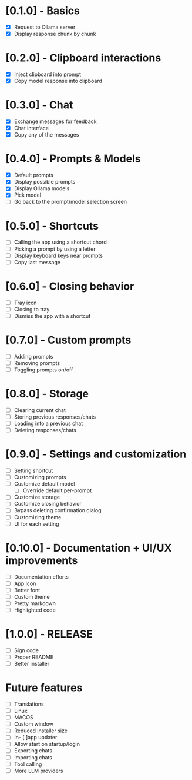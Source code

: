 # [0.1.0] - Basics

- [x] Request to Ollama server
- [x] Display response chunk by chunk

# [0.2.0] - Clipboard interactions

- [x] Inject clipboard into prompt
- [x] Copy model response into clipboard

# [0.3.0] - Chat

- [x] Exchange messages for feedback
- [x] Chat interface
- [x] Copy any of the messages

# [0.4.0] - Prompts & Models

- [x] Default prompts
- [x] Display possible prompts
- [x] Display Ollama models
- [x] Pick model
- [ ] Go back to the prompt/model selection screen

# [0.5.0] - Shortcuts

- [ ] Calling the app using a shortcut chord
- [ ] Picking a prompt by using a letter
- [ ] Display keyboard keys near prompts
- [ ] Copy last message

# [0.6.0] - Closing behavior

- [ ] Tray icon
- [ ] Closing to tray
- [ ] Dismiss the app with a shortcut

# [0.7.0] - Custom prompts

- [ ] Adding prompts
- [ ] Removing prompts
- [ ] Toggling prompts on/off

# [0.8.0] - Storage

- [ ] Clearing current chat
- [ ] Storing previous responses/chats
- [ ] Loading into a previous chat
- [ ] Deleting responses/chats

# [0.9.0] - Settings and customization

- [ ] Setting shortcut
- [ ] Customizing prompts
- [ ] Customize default model
  - [ ] Override default per-prompt
- [ ] Customize storage
- [ ] Customize closing behavior
- [ ] Bypass deleting confirmation dialog
- [ ] Customizing theme
- [ ] UI for each setting

# [0.10.0] - Documentation + UI/UX improvements

- [ ] Documentation efforts
- [ ] App Icon
- [ ] Better font
- [ ] Custom theme
- [ ] Pretty markdown
- [ ] Highlighted code

# [1.0.0] - RELEASE

- [ ] Sign code
- [ ] Proper README
- [ ] Better installer

# Future features

- [ ] Translations
- [ ] Linux
- [ ] MACOS
- [ ] Custom window
- [ ] Reduced installer size
- [ ] In- [ ]app updater
- [ ] Allow start on startup/login
- [ ] Exporting chats
- [ ] Importing chats
- [ ] Tool calling
- [ ] More LLM providers
